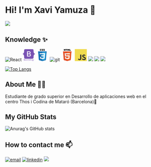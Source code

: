 
# Hi! I'm Xavi Yamuza 👋
<img src="https://cdn.dribbble.com/users/3528077/screenshots/9072743/media/71859897f522041a420893ce7d27843b.gif"  height="300" />

## Knowledge ✨

<div align="left">
    <p align="left">
        <img src="https://www.shareicon.net/data/64x64/2016/07/08/117367_logo_512x512.png" alt="React" width="40" height="40" />
        <img src="https://raw.githubusercontent.com/devicons/devicon/master/icons/bootstrap/bootstrap-plain-wordmark.svg" alt="bootstrap" width="40" height="40" />
        <img src="https://raw.githubusercontent.com/devicons/devicon/master/icons/css3/css3-original-wordmark.svg" alt="css3" width="40" height="40" /> </a>
        <img src="https://www.vectorlogo.zone/logos/git-scm/git-scm-icon.svg" alt="git" width="40" height="40" />
        <img src="https://raw.githubusercontent.com/devicons/devicon/master/icons/html5/html5-original-wordmark.svg" alt="html5" width="40" height="40" /> 
        <img src="https://raw.githubusercontent.com/devicons/devicon/master/icons/javascript/javascript-original.svg" alt="javascript" width="40" height="40" />
        <img src="https://img.icons8.com/officel/40/000000/php-logo.png"/>
        <img src="https://img.icons8.com/color/40/000000/java-coffee-cup-logo--v2.png"/>
        <img src="https://img.icons8.com/color/40/000000/mysql-logo.png"/>
    </p>
</div>

[![Top Langs](https://github-readme-stats.vercel.app/api/top-langs/?username=azumay&layout=compact)](https://github.com/azumay?tab=repositories)
## About Me 👨‍💻
Estudiante de grado superior en Desarrollo de aplicaciones web en el centro Thos i Codina de Mataró (Barcelona)📍


## My GitHub Stats
![Anurag's GitHub stats](https://github-readme-stats.vercel.app/api?username=azumay&show_icons=true&theme=tokyonight)


## How to contact me 📫

<a href="mailto:xyamuza@gmail.com"><img src="https://img.icons8.com/color/35/000000/gmail.png" alt="email"/></a>
<a href="https://www.linkedin.com/in/xavi-yamuza-3016a2144/" target="_blank"><img src="https://img.icons8.com/color/35/000000/linkedin.png" alt="linkedin"/></a>
<a href="https://www.instagram.com/azumay404/" target="_blank"><img src="https://img.icons8.com/fluency/35/000000/instagram-new.png"/></a>


<!--
**azumay/azumay** is a ✨ _special_ ✨ repository because its `README.md` (this file) appears on your GitHub profile.

Here are some ideas to get you started:

- 🔭 I’m currently working on ...
- 🌱 I’m currently learning ...
- 👯 I’m looking to collaborate on ...
- 🤔 I’m looking for help with ...
- 💬 Ask me about ...
- 📫 How to reach me: ...
- 😄 Pronouns: ...
- ⚡ Fun fact: ...
-->
